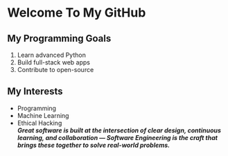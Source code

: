 # Welcome To My GitHub
## My Programming Goals
1. Learn advanced Python
2. Build full-stack web apps
3. Contribute to open-source
## My Interests
- Programming
- Machine Learning
- Ethical Hacking\
***Great software is built at the intersection of clear design, continuous learning, and collaboration — Software Engineering is the craft that brings these together to solve real-world problems.***
